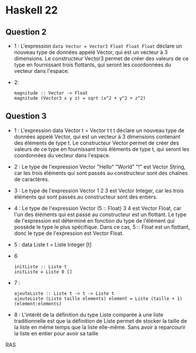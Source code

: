 # Haskell 22 

## Question 2 

- 1 : L'expression `data Vector = Vector3 Float Float Float` déclare un nouveau type de données appelé Vector, qui est un vecteur à 3 dimensions. Le constructeur Vector3 permet de créer des valeurs de ce type en fournissant trois flottants, qui seront les coordonnées du vecteur dans l'espace.

- 2: 
    ```
    magnitude :: Vector -> Float
    magnitude (Vector3 x y z) = sqrt (x^2 + y^2 + z^2)
    ```



## Question 3 




- 1 : L'expression data Vector t = Vector t t t déclare un nouveau type de données appelé Vector, qui est un vecteur à 3 dimensions contenant des éléments de type t. Le constructeur Vector permet de créer des valeurs de ce type en fournissant trois éléments de type t, qui seront les coordonnées du vecteur dans l'espace.

- 2 : Le type de l'expression Vector "Hello" "World" "!" est Vector String, car les trois éléments qui sont passés au constructeur sont des chaînes de caractères.

- 3 : Le type de l'expression Vector 1 2 3 est Vector Integer, car les trois éléments qui sont passés au constructeur sont des entiers.

- 4 : Le type de l'expression Vector (5 :: Float) 3 4 est Vector Float, car l'un des éléments qui est passé au constructeur est un flottant. Le type de l'expression est déterminé en fonction du type de l'élément qui possède le type le plus spécifique. Dans ce cas, 5 :: Float est un flottant, donc le type de l'expression est Vector Float.

- 5 : data Liste t = Liste Integer [t]

- 6 
    ```
    initListe :: Liste t
    initListe = Liste 0 []
    ```
- 7 :  
    ```
    ajouteListe :: Liste t -> t -> Liste t
    ajouteListe (Liste taille elements) element = Liste (taille + 1) (element:elements)
    ```

- 8 : 
L'intérêt de la définition du type Liste comparée à une liste traditionnelle est que la définition de Liste permet de stocker la taille de la liste en même temps que la liste elle-même.
Sans avoir à reparcourir la liste en entier pour avoir sa taille



RAS
